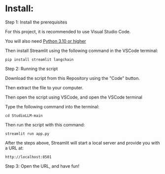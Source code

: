 # Install:
Step 1: Install the prerequisites

For this project, it is recommended to use Visual Studio Code.

You will also need [Python 3.10 or higher](https://www.python.org/downloads/)

Then install Streamlit using the following command in the VSCode terminal:

```
pip install streamlit langchain
```

Step 2: Running the script

Download the script from this Repository using the "Code" button.

Then extract the file to your computer.

Then open the script using VSCode, and open the VSCode terminal

Type the following command into the terminal:

```
cd StudioLLM-main
```

Then run the script with this command:

```
streamlit run app.py
```

After the steps above, Streamlit will start a local server and provide you with a URL at:

```
http://localhost:8501
```

Step 3: Open the URL, and have fun!
